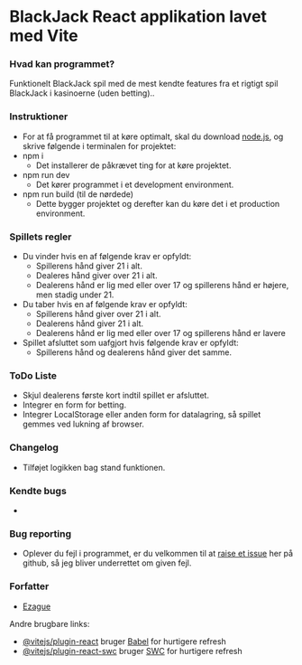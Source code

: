# BlackJack React applikation lavet med Vite

### Hvad kan programmet?
Funktionelt BlackJack spil med de mest kendte features fra et rigtigt spil BlackJack i kasinoerne (uden betting)..

### Instruktioner
* For at få programmet til at køre optimalt, skal du download [node.js](https://nodejs.org/en), og skrive følgende i terminalen for projektet:
* npm i
    * Det installerer de påkrævet ting for at køre projektet.
* npm run dev
    * Det kører programmet i et development environment.
* npm run build (til de nørdede)
    * Dette bygger projektet og derefter kan du køre det i et production environment.

### Spillets regler
* Du vinder hvis en af følgende krav er opfyldt:
    * Spillerens hånd giver 21 i alt.
    * Dealeres hånd giver over 21 i alt.
    * Dealerens hånd er lig med eller over 17 og spillerens hånd er højere, men stadig under 21.
* Du taber hvis en af følgende krav er opfyldt:
    * Spillerens hånd giver over 21 i alt.
    * Dealerens hånd giver 21 i alt.
    * Dealerens hånd er lig med eller over 17 og spillerens hånd er lavere
* Spillet afsluttet som uafgjort hvis følgende krav er opfyldt:
    * Spillerens hånd og dealerens hånd giver det samme.

### ToDo Liste
* Skjul dealerens første kort indtil spillet er afsluttet.
* Integrer en form for betting.
* Integrer LocalStorage eller anden form for datalagring, så spillet gemmes ved lukning af browser.

### Changelog
* Tilføjet logikken bag stand funktionen.

### Kendte bugs
*

### Bug reporting
* Oplever du fejl i programmet, er du velkommen til at [raise et issue](https://github.com/Ezague/BlackJackReact/issues) her på github, så jeg bliver underrettet om given fejl.

### Forfatter
* [Ezague](https://github.com/Ezague)

Andre brugbare links:

- [@vitejs/plugin-react](https://github.com/vitejs/vite-plugin-react/blob/main/packages/plugin-react/README.md) bruger [Babel](https://babeljs.io/) for hurtigere refresh
- [@vitejs/plugin-react-swc](https://github.com/vitejs/vite-plugin-react-swc) bruger [SWC](https://swc.rs/) for hurtigere refresh
